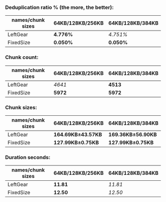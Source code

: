 ### Deduplication ratio % (the more, the better):

| names/chunk sizes | 64KB/128KB/256KB | 64KB/128KB/384KB |
| --------------- | -------------- | -------------- |
| LeftGear        | **4.776%**     | *4.751%*       |
| FixedSize       | **0.050%**     | **0.050%**     |

### Chunk count:

| names/chunk sizes | 64KB/128KB/256KB | 64KB/128KB/384KB |
| --------------- | -------------- | -------------- |
| LeftGear        | *4641*         | **4513**       |
| FixedSize       | **5972**       | **5972**       |

### Chunk sizes:

| names/chunk sizes | 64KB/128KB/256KB    | 64KB/128KB/384KB    |
| --------------- | ------------------- | ------------------- |
| LeftGear        | **164.69KB±43.57KB** | **169.36KB±56.90KB** |
| FixedSize       | **127.99KB±0.75KB** | **127.99KB±0.75KB** |

### Duration seconds:

| names/chunk sizes | 64KB/128KB/256KB | 64KB/128KB/384KB |
| --------------- | -------------- | -------------- |
| LeftGear        | **11.81**      | *11.81*        |
| FixedSize       | **12.50**      | *12.50*        |
